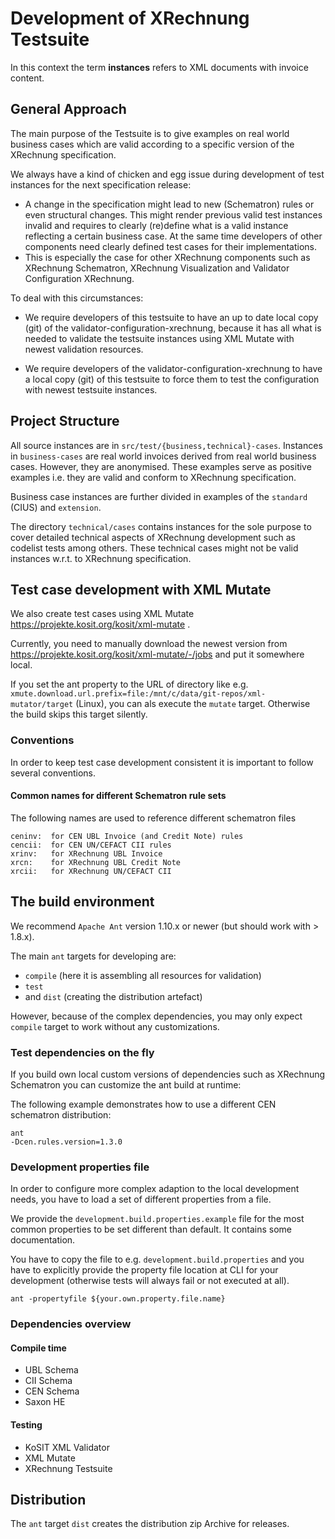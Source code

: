 # Development of XRechnung Testsuite

In this context the term **instances** refers to XML documents with invoice content.

## General Approach

The main purpose of the Testsuite is to give examples on real world business cases which are valid according to a specific version of the XRechnung specification.

We always have a kind of chicken and egg issue during development of test instances for the next specification release:

* A change in the specification might lead to new (Schematron) rules or even structural changes. This might render previous valid test instances invalid and requires to clearly (re)define what is a valid instance reflecting a certain business case. At the same time developers of other components need clearly defined test cases for their implementations.
* This is especially the case for other XRechnung components such as XRechnung Schematron, XRechnung Visualization and Validator Configuration XRechnung.

To deal with this circumstances:

* We require developers of this testsuite to have an up to date local copy (git) of the validator-configuration-xrechnung, because it has all what is needed to validate the testsuite instances using XML Mutate with newest validation resources.

* We require developers of the validator-configuration-xrechnung to have a local copy (git) of this testsuite to force them to test the configuration with newest testsuite instances.

## Project Structure

All source instances are in `src/test/{business,technical}-cases`. Instances in `business-cases` are real world invoices derived from real world business cases. However, they are anonymised. These examples serve as positive examples i.e. they are valid and conform to XRechnung specification.

Business case instances are further divided in examples of the `standard` (CIUS) and `extension`.

The directory `technical/cases` contains instances for the sole purpose to cover detailed technical aspects of XRechnung development such as codelist tests among others. These technical cases might not be valid instances w.r.t. to XRechnung specification.

## Test case development with XML Mutate

We also create test cases using XML Mutate https://projekte.kosit.org/kosit/xml-mutate .

Currently, you need to manually download the newest version from https://projekte.kosit.org/kosit/xml-mutate/-/jobs and put it somewhere local.

If you set the ant property to the URL of directory like e.g. `xmute.download.url.prefix=file:/mnt/c/data/git-repos/xml-mutator/target` (Linux), you can als execute the `mutate` target. Otherwise the build skips this target silently.

### Conventions

In order to keep test case development consistent it is important to follow several conventions.

#### Common names for different Schematron rule sets

The following names are used to reference different schematron files

```
ceninv:  for CEN UBL Invoice (and Credit Note) rules
cencii:  for CEN UN/CEFACT CII rules
xrinv:   for XRechnung UBL Invoice
xrcn:    for XRechnung UBL Credit Note
xrcii:   for XRechnung UN/CEFACT CII
```

## The build environment

We recommend `Apache Ant` version 1.10.x or newer (but should work with > 1.8.x).

The main `ant` targets for developing are:

* `compile` (here it is assembling all resources for validation)
* `test`
* and `dist` (creating the distribution artefact)

However, because of the complex dependencies, you may only expect `compile` target to work without any customizations.

### Test dependencies on the fly

If you build own local custom versions of dependencies such as XRechnung Schematron you can customize the ant build at runtime:

The following example demonstrates how to use a different CEN schematron distribution:
```shell
ant
-Dcen.rules.version=1.3.0
```

### Development properties file

In order to configure more complex adaption to the local development needs, you have to load a set of different properties from a file.

We provide the `development.build.properties.example` file for the most common properties to be set different than default. It contains some documentation.

You have to copy the file to e.g. `development.build.properties` and you have to explicitly provide the property file location at CLI for your development (otherwise tests will always fail or not executed at all).

```shell
ant -propertyfile ${your.own.property.file.name}
```

### Dependencies overview

#### Compile time

* UBL Schema
* CII Schema
* CEN Schema
* Saxon HE

#### Testing

* KoSIT XML Validator
* XML Mutate
* XRechnung Testsuite

## Distribution

The `ant` target `dist` creates the distribution zip Archive for releases.
